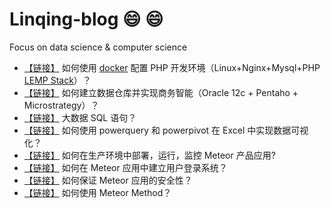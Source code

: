 # Linqing-blog :smile: :smile:
Focus on data science &amp; computer science

* [【链接】](https://github.com/Carol1992/linqing-blog/blob/master/%E5%A6%82%E4%BD%95%E4%BD%BF%E7%94%A8%20docker%20%E9%85%8D%E7%BD%AE%20PHP%20%E5%BC%80%E5%8F%91%E7%8E%AF%E5%A2%83.md)
如何使用 [docker](https://www.docker.com/) 配置 PHP 开发环境（Linux+Nginx+Mysql+PHP [LEMP Stack](https://lemp.io/)）？
* [【链接】](https://github.com/Carol1992/linqing-blog/blob/master/%E5%A6%82%E4%BD%95%E5%BB%BA%E7%AB%8B%E6%95%B0%E6%8D%AE%E4%BB%93%E5%BA%93%E5%B9%B6%E5%AE%9E%E7%8E%B0%E5%95%86%E5%8A%A1%E6%99%BA%E8%83%BD%EF%BC%88Oracle%2012c%20%2B%20Pentaho%20%2B%20Microstrategy%EF%BC%89.md)
如何建立数据仓库并实现商务智能（Oracle 12c + Pentaho + Microstrategy）？
* [【链接】](https://github.com/Carol1992/linqing-blog/blob/master/%E5%A4%A7%E6%95%B0%E6%8D%AE%20SQL%20%E8%AF%AD%E5%8F%A5.md)
大数据 SQL 语句？
* [【链接】](https://github.com/Carol1992/linqing-blog/blob/master/%E5%A6%82%E4%BD%95%E4%BD%BF%E7%94%A8%20powerquery%20%E5%92%8C%20powerpivot%20%E5%9C%A8%20Excel%20%E4%B8%AD%E5%AE%9E%E7%8E%B0%E6%95%B0%E6%8D%AE%E5%8F%AF%E8%A7%86%E5%8C%96.md) 如何使用 powerquery 和 powerpivot 在 Excel 中实现数据可视化？
* [【链接】](https://github.com/Carol1992/linqing-blog/blob/master/%E5%A6%82%E4%BD%95%E5%9C%A8%E7%94%9F%E4%BA%A7%E7%8E%AF%E5%A2%83%E4%B8%AD%E9%83%A8%E7%BD%B2%E5%92%8C%E8%BF%90%E8%A1%8C%20Meteor%20%E5%BA%94%E7%94%A8.md) 如何在生产环境中部署，运行，监控 Meteor 产品应用?
* [【链接】](https://github.com/Carol1992/linqing-blog/blob/master/%E5%A6%82%E4%BD%95%E5%9C%A8%20Meteor%20%E5%BA%94%E7%94%A8%E4%B8%AD%E5%BB%BA%E7%AB%8B%E7%94%A8%E6%88%B7%E7%99%BB%E5%BD%95%E7%B3%BB%E7%BB%9F.md) 如何在 Meteor 应用中建立用户登录系统？
* [【链接】](https://github.com/Carol1992/linqing-blog/blob/master/%E5%A6%82%E4%BD%95%E4%BF%9D%E8%AF%81%20Meteor%20%E5%BA%94%E7%94%A8%E7%9A%84%E5%AE%89%E5%85%A8%E6%80%A7.md) 如何保证 Meteor 应用的安全性？
* [【链接】](https://github.com/Carol1992/linqing-blog/blob/master/%E5%A6%82%E4%BD%95%E4%BD%BF%E7%94%A8%20Meteor%20Method.md)
如何使用 Meteor Method？


